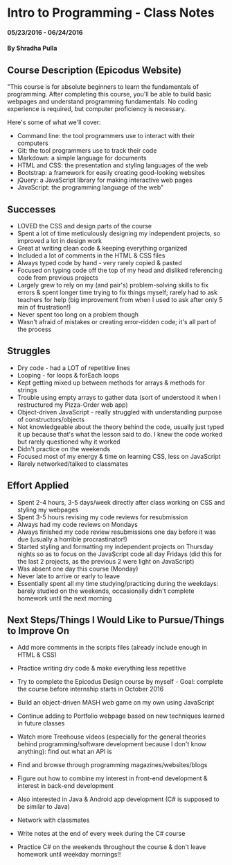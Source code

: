 # Intro to Programming - Class Notes

#### 05/23/2016 - 06/24/2016

#### By Shradha Pulla

## Course Description (Epicodus Website)

"This course is for absolute beginners to learn the fundamentals of programming. After completing this course, you'll be able to build basic webpages and understand programming fundamentals. No coding experience is required, but computer proficiency is necessary.

Here's some of what we'll cover:
* Command line: the tool programmers use to interact with their computers
* Git: the tool programmers use to track their code
* Markdown: a simple language for documents
* HTML and CSS: the presentation and styling languages of the web
* Bootstrap: a framework for easily creating good-looking websites
* jQuery: a JavaScript library for making interactive web pages
* JavaScript: the programming language of the web"

## Successes
* LOVED the CSS and design parts of the course
* Spent a lot of time meticulously designing my independent projects, so improved a lot in design work
* Great at writing clean code & keeping everything organized
* Included a lot of comments in the HTML & CSS files
* Always typed code by hand - very rarely copied & pasted
* Focused on typing code off the top of my head and disliked referencing code from previous projects
* Largely grew to rely on my (and pair's) problem-solving skills to fix errors & spent longer time trying to fix things myself; rarely had to ask teachers for help (big improvement from when I used to ask after only 5 min of frustration!)
* Never spent too long on a problem though
* Wasn't afraid of mistakes or creating error-ridden code; it's all part of the process

## Struggles
* Dry code - had a LOT of repetitive lines
* Looping - for loops & forEach loops
* Kept getting mixed up between methods for arrays & methods for strings
* Trouble using empty arrays to gather data (sort of understood it when I restructured my Pizza-Order web app)
* Object-driven JavaScript - really struggled with understanding purpose of constructors/objects
* Not knowledgeable about the theory behind the code, usually just typed it up because that's what the lesson said to do. I knew the code worked but rarely questioned why it worked
* Didn't practice on the weekends
* Focused most of my energy & time on learning CSS, less on JavaScript
* Rarely networked/talked to classmates

## Effort Applied
* Spent 2-4 hours, 3-5 days/week directly after class working on CSS and styling my webpages
* Spent 3-5 hours revising my code reviews for resubmission
* Always had my code reviews on Mondays
* Always finished my code review resubmissions one day before it was due (usually a horrible procrastinator!)
* Started styling and formatting my independent projects on Thursday nights so as to focus on the JavaScript code all day Fridays (did this for the last 2 projects, as the previous 2 were light on JavaScript)
* Was absent one day this course (Monday)
* Never late to arrive or early to leave
* Essentially spent all my time studying/practicing during the weekdays: barely studied on the weekends, occasionally didn't complete homework until the next morning

## Next Steps/Things I Would Like to Pursue/Things to Improve On
* Add more comments in the scripts files (already include enough in HTML & CSS)
* Practice writing dry code & make everything less repetitive
* Try to complete the Epicodus Design course by myself - Goal: complete the course before internship starts in October 2016
* Build an object-driven MASH web game on my own using JavaScript
* Continue adding to Portfolio webpage based on new techniques learned in future classes
* Watch more Treehouse videos (especially for the general theories behind programming/software development because I don't know anything): find out what an API is
* Find and browse through programming magazines/websites/blogs
* Figure out how to  combine my interest in front-end development & interest in back-end development
* Also interested in Java & Android app development (C# is supposed to be similar to Java)
* Network with classmates

* Write notes at the end of every week during the C# course
* Practice C# on the weekends throughout the course & don't leave homework until weekday mornings!!
